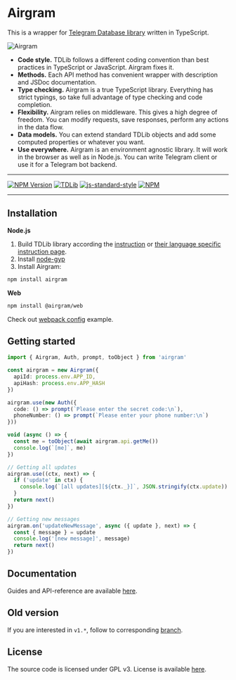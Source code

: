 # Airgram

This is a wrapper for [Telegram Database library](https://github.com/tdlib/td) written in TypeScript.

![Airgram](readme-banner.svg)


- **Code style.** TDLib follows a different coding convention than best practices in TypeScript or JavaScript. Airgram fixes it.
- **Methods.** Each API method has convenient wrapper with description and JSDoc documentation.
- **Type checking.** Airgram is a true TypeScript library. Everything has strict typings, so take full advantage of type checking and code completion. 
- **Flexibility.** Airgram relies on middleware. This gives a high degree of freedom. You can modify requests, save responses, perform any actions in the data flow. 
- **Data models.** You can extend standard TDLib objects and add some computed properties or whatever you want. 
- **Use everywhere.** Airgram is an environment agnostic library. It will work in the browser as well as in Node.js. You can write Telegram client or use it for a Telegram bot backend. 

___

[![NPM Version](https://img.shields.io/npm/v/airgram.svg?style=flat-square)](https://www.npmjs.com/package/airgram)
[![TDLib](https://img.shields.io/badge/tdlib-v1.5.0-%2335ADE1)](https://github.com/tdlib/td)
[![js-standard-style](https://img.shields.io/badge/code%20style-standard-brightgreen.svg?style=flat-square)](http://standardjs.com/)
[![NPM](https://img.shields.io/npm/l/airgram)](/blob/master/LICENSE)
<!-- [![node](https://img.shields.io/node/v/airgram.svg?style=flat-square)](https://www.npmjs.com/package/airgram) -->
___

## Installation
**Node.js**
1. Build TDLib library according the [instruction](https://github.com/tdlib/td#building) or [their language specific instruction page](https://tdlib.github.io/td/build.html?language=JavaScript).
2. Install [node-gyp](https://github.com/nodejs/node-gyp#installation)
3. Install Airgram:
```bash
npm install airgram
```
**Web**
```bash
npm install @airgram/web
```

Check out [webpack config](https://github.com/airgram/airgram/tree/master/examples/webpack-config) example.

## Getting started
```typescript
import { Airgram, Auth, prompt, toObject } from 'airgram'

const airgram = new Airgram({
  apiId: process.env.APP_ID,
  apiHash: process.env.APP_HASH
})

airgram.use(new Auth({
  code: () => prompt(`Please enter the secret code:\n`),
  phoneNumber: () => prompt(`Please enter your phone number:\n`)
}))

void (async () => {
  const me = toObject(await airgram.api.getMe())
  console.log(`[me]`, me)
})

// Getting all updates
airgram.use((ctx, next) => {
  if ('update' in ctx) {
    console.log(`[all updates][${ctx._}]`, JSON.stringify(ctx.update))
  }
  return next()
})

// Getting new messages
airgram.on('updateNewMessage', async ({ update }, next) => {
  const { message } = update
  console.log('[new message]', message)
  return next()
})
```

## Documentation
Guides and API-reference are available [here](https://airgram.io).

## Old version
If you are interested in `v1.*`, follow to corresponding [branch](https://github.com/airgram/airgram/tree/v1).

## License

The source code is licensed under GPL v3. License is available [here](/LICENSE).
